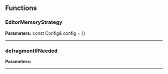 
## Functions

### EditorMemoryStrategy



**Parameters:** const Config& config = {}

---

### defragmentIfNeeded



**Parameters:** 

---
